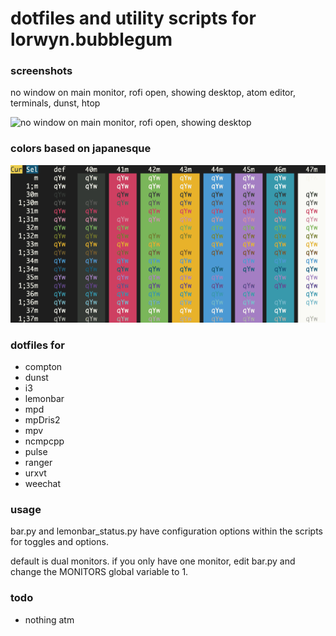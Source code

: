 # dotfiles and utility scripts for lorwyn.bubblegum

### screenshots

no window on main monitor, rofi open, showing desktop, atom editor, terminals, dunst, htop

![no window on main monitor, rofi open, showing desktop](http://i.imgur.com/x5XWxNB.png)

### colors based on japanesque

![japanesque color scheme ](https://raw.githubusercontent.com/mbadolato/iTerm2-Color-Schemes/master/screenshots/japanesque.png)

### dotfiles for

- compton
- dunst
- i3
- lemonbar
- mpd
- mpDris2
- mpv
- ncmpcpp
- pulse
- ranger
- urxvt
- weechat

### usage

bar.py and lemonbar_status.py have configuration options within the scripts for toggles and options.

default is dual monitors. if you only have one monitor, edit bar.py and change the MONITORS global variable to 1.

### todo

- nothing atm
